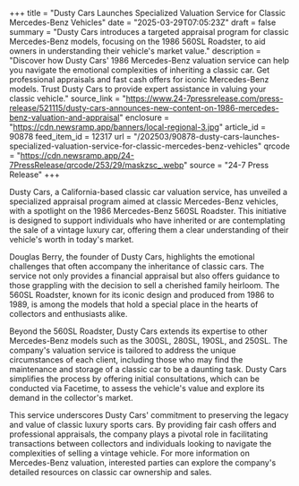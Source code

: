 +++
title = "Dusty Cars Launches Specialized Valuation Service for Classic Mercedes-Benz Vehicles"
date = "2025-03-29T07:05:23Z"
draft = false
summary = "Dusty Cars introduces a targeted appraisal program for classic Mercedes-Benz models, focusing on the 1986 560SL Roadster, to aid owners in understanding their vehicle's market value."
description = "Discover how Dusty Cars' 1986 Mercedes-Benz valuation service can help you navigate the emotional complexities of inheriting a classic car. Get professional appraisals and fast cash offers for iconic Mercedes-Benz models. Trust Dusty Cars to provide expert assistance in valuing your classic vehicle."
source_link = "https://www.24-7pressrelease.com/press-release/521115/dusty-cars-announces-new-content-on-1986-mercedes-benz-valuation-and-appraisal"
enclosure = "https://cdn.newsramp.app/banners/local-regional-3.jpg"
article_id = 90878
feed_item_id = 12317
url = "/202503/90878-dusty-cars-launches-specialized-valuation-service-for-classic-mercedes-benz-vehicles"
qrcode = "https://cdn.newsramp.app/24-7PressRelease/qrcode/253/29/maskzsc_.webp"
source = "24-7 Press Release"
+++

<p>Dusty Cars, a California-based classic car valuation service, has unveiled a specialized appraisal program aimed at classic Mercedes-Benz vehicles, with a spotlight on the 1986 Mercedes-Benz 560SL Roadster. This initiative is designed to support individuals who have inherited or are contemplating the sale of a vintage luxury car, offering them a clear understanding of their vehicle's worth in today's market.</p><p>Douglas Berry, the founder of Dusty Cars, highlights the emotional challenges that often accompany the inheritance of classic cars. The service not only provides a financial appraisal but also offers guidance to those grappling with the decision to sell a cherished family heirloom. The 560SL Roadster, known for its iconic design and produced from 1986 to 1989, is among the models that hold a special place in the hearts of collectors and enthusiasts alike.</p><p>Beyond the 560SL Roadster, Dusty Cars extends its expertise to other Mercedes-Benz models such as the 300SL, 280SL, 190SL, and 250SL. The company's valuation service is tailored to address the unique circumstances of each client, including those who may find the maintenance and storage of a classic car to be a daunting task. Dusty Cars simplifies the process by offering initial consultations, which can be conducted via Facetime, to assess the vehicle's value and explore its demand in the collector's market.</p><p>This service underscores Dusty Cars' commitment to preserving the legacy and value of classic luxury sports cars. By providing fair cash offers and professional appraisals, the company plays a pivotal role in facilitating transactions between collectors and individuals looking to navigate the complexities of selling a vintage vehicle. For more information on Mercedes-Benz valuation, interested parties can explore the company's detailed resources on classic car ownership and sales.</p>